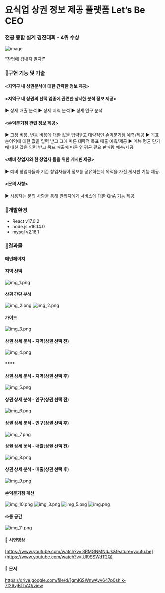 # 요식업 상권 정보 제공 플랫폼 Let’s Be CEO

### 전공 종합 설계 경진대회 - 4위 수상
![image](https://github.com/hyunsb/Lets-Be-CEO/assets/96504592/24975c79-cc86-4c16-bc47-5792d42b37d1)



“창업에 겁내지 말자!**"**

### 📣구현 기능 및 기술

#### <지역구 내 상권분석에 대한 간략한 정보 제공><br/>

#### <지역구 내 상권의 선택 업종에 관련한 상세한 분석 정보 제공><br/>
▶ 상세 매출 분석
▶ 상세 지역 분석
▶ 상세 인구 분석

#### <손익분기점 관련 정보 제공><br/>
▶ 고정 비용, 변동 비용에 대한 값을 입력받고 대략적인 손익분기점 예측/제공
▶ 목표 순이익에 대한 값을 입력 받고 그에 따른 대략적 목표 매출 예측/제공
▶ 메뉴 평균 단가에 대한 값을 입력 받고 목표 매출에 따른 일 평균 필요 판매량 예측/제공

#### <예비 창업자와 현 창업자 들을 위한 게시판 제공><br/>
▶ 예비 창업자들과 기존 창업자들이 정보를 공유하는데 목적을 가진 게시판 기능 제공. 

#### <문의 사항><br/>
▶ 사용자는 문의 사항을 통해 관리자에게 서비스에 대한 QnA 기능 제공

### 📣개발환경

- React  v17.0.2
- node.js v16.14.0
- mysql v2.18.1

### 📣결과물

#### 메인페이지

#### **지역 선택**
![img_1.png](readmeimg/img_12.png)


#### **상권 간단 분석**

![img_2.png](readmeimg/img_13.png)
![img_2.png](readmeimg/img_2.png)

#### **가이드**

![img_3.png](readmeimg/img_3.png)

#### **상권 상세 분석 - 지역(상권 선택 전)**

![img_4.png](readmeimg/img_4.png)

#### ****

#### 상권 상세 분석 - 지역(상권 선택 후)

![img_5.png](readmeimg/img_5.png)

#### **상권 상세 분석 - 인구(상권 선택 전)**

![img_6.png](readmeimg/img_6.png)

#### **상권 상세 분석 - 인구(상권 선택 후)**

![img_7.png](readmeimg/img_7.png)

#### **상권 상세 분석 - 매출(상권 선택 전)**

![img_8.png](readmeimg/img_8.png)

#### **상권 상세 분석 - 매출(상권 선택 후)**

![img_9.png](readmeimg/img_9.png)

#### **손익분기점 계산**

![img_10.png](readmeimg/img_10.png)
![img_3.png](readmeimg/img_14.png)
![img_5.png](readmeimg/img_16.png)
![img.png](readmeimg/imggra.png)

#### 소통 공간

![img_11.png](readmeimg/img_11.png)

#### 📣 시연영상

[https://www.youtube.com/watch?v=i3RMGNMNdJk&feature=youtu.be](https://www.youtube.com/watch?v=tUI9SSWdT2Q)

#### 📣 문서
https://drive.google.com/file/d/1gmIGSWnwAyv647p0shIk-7t26vjBThAO/view

